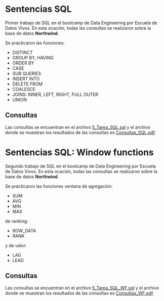 # Sentencias SQL

Primer trabajo de SQL en el bootcamp de Data Engineering por Escuela de Datos Vivos. En esta ocación, todas las consultas se realizaron sobre la base de datos **Northwind**.

Se practicaron las funciones: 
- DISTINCT
- GROUP BY, HAVING
- ORDER BY
- CASE 
- SUB QUERIES
- INSERT INTO 
- DELETE FROM 
- COALESCE 
- JOINS: INNER, LEFT, RIGHT, FULL OUTER 
- UNION 

## Consultas 

Las consultas se encuentran en el archivo [5_Tarea_SQL.sql](5_Tarea_SQL.sql) y el archivo donde se muestran los resultados de las consultas es [Consultas_SQL.pdf](Consultas_SQL.pdf). 


# Sentencias SQL: Window functions

Segundo trabajo de SQL en el bootcamp de Data Engineering por Escuela de Datos Vivos. En esta ocación, todas las consultas se realizaron sobre la base de datos **Northwind**.

Se practicaron las funciones ventana de agregación:
- SUM
- AVG
- MIN
- MAX

de ranking: 
- ROW_DATA
- RANK

y de valor: 
- LAG
- LEAD

## Consultas 

Las consultas se encuentran en el archivo [5_Tarea_SQL_WF.sql](5_Tarea_SQL_WF.sql) y el archivo donde se muestran los resultados de las consultas es [Consultas_WF.pdf](Consultas_WF.pdf). 




